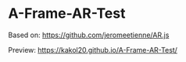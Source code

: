 # A-Frame-AR-Test
Based on: https://github.com/jeromeetienne/AR.js

Preview: https://kakol20.github.io/A-Frame-AR-Test/